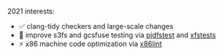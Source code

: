 2021 interests:

* ✅ clang-tidy checkers and large-scale changes
* 🧪 improve s3fs and gcsfuse testing via [pjdfstest](https://github.com/pjd/pjdfstest) and [xfstests](https://github.com/kdave/xfstests)
* ⚡ x86 machine code optimization via [x86lint](https://github.com/gaul/x86lint)
